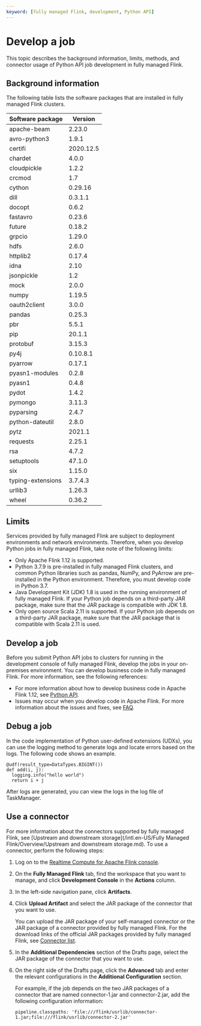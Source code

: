 ```yaml
---
keyword: [fully managed Flink, development, Python API]
---
```


# Develop a job

This topic describes the background information, limits, methods, and connector usage of Python API job development in fully managed Flink.

## Background information

The following table lists the software packages that are installed in fully managed Flink clusters.

|Software package|Version|
|----------------|-------|
|apache-beam|2.23.0|
|avro-python3|1.9.1|
|certifi|2020.12.5|
|chardet|4.0.0|
|cloudpickle|1.2.2|
|crcmod|1.7|
|cython|0.29.16|
|dill|0.3.1.1|
|docopt|0.6.2|
|fastavro|0.23.6|
|future|0.18.2|
|grpcio|1.29.0|
|hdfs|2.6.0|
|httplib2|0.17.4|
|idna|2.10|
|jsonpickle|1.2|
|mock|2.0.0|
|numpy|1.19.5|
|oauth2client|3.0.0|
|pandas|0.25.3|
|pbr|5.5.1|
|pip|20.1.1|
|protobuf|3.15.3|
|py4j|0.10.8.1|
|pyarrow|0.17.1|
|pyasn1-modules|0.2.8|
|pyasn1|0.4.8|
|pydot|1.4.2|
|pymongo|3.11.3|
|pyparsing|2.4.7|
|python-dateutil|2.8.0|
|pytz|2021.1|
|requests|2.25.1|
|rsa|4.7.2|
|setuptools|47.1.0|
|six|1.15.0|
|typing-extensions|3.7.4.3|
|urllib3|1.26.3|
|wheel|0.36.2|

## Limits

Services provided by fully managed Flink are subject to deployment environments and network environments. Therefore, when you develop Python jobs in fully managed Flink, take note of the following limits:

-   Only Apache Flink 1.12 is supported.
-   Python 3.7.9 is pre-installed in fully managed Flink clusters, and common Python libraries such as pandas, NumPy, and PyArrow are pre-installed in the Python environment. Therefore, you must develop code in Python 3.7.
-   Java Development Kit \(JDK\) 1.8 is used in the running environment of fully managed Flink. If your Python job depends on a third-party JAR package, make sure that the JAR package is compatible with JDK 1.8.
-   Only open source Scala 2.11 is supported. If your Python job depends on a third-party JAR package, make sure that the JAR package that is compatible with Scala 2.11 is used.

## Develop a job

Before you submit Python API jobs to clusters for running in the development console of fully managed Flink, develop the jobs in your on-premises environment. You can develop business code in fully managed Flink. For more information, see the following references:

-   For more information about how to develop business code in Apache Flink 1.12, see [Python API](https://ci.apache.org/projects/flink/flink-docs-release-1.12/dev/python/).
-   Issues may occur when you develop code in Apache Flink. For more information about the issues and fixes, see [FAQ](https://flink.apache.org/gettinghelp.html).

## Debug a job

In the code implementation of Python user-defined extensions \(UDXs\), you can use the logging method to generate logs and locate errors based on the logs. The following code shows an example.

```
@udf(result_type=DataTypes.BIGINT())
def add(i, j):    
  logging.info("hello world")    
  return i + j
```

After logs are generated, you can view the logs in the log file of TaskManager.

## Use a connector

For more information about the connectors supported by fully managed Flink, see [Upstream and downstream storage](/intl.en-US/Fully Managed Flink/Overview/Upstream and downstream storage.md). To use a connector, perform the following steps:

1.  Log on to the [Realtime Compute for Apache Flink console](https://realtime-compute.console.aliyun.com/regions/cn-shanghai).
2.  On the **Fully Managed Flink** tab, find the workspace that you want to manage, and click **Development Console** in the **Actions** column.
3.  In the left-side navigation pane, click **Artifacts**.
4.  Click **Upload Artifact** and select the JAR package of the connector that you want to use.

    You can upload the JAR package of your self-managed connector or the JAR package of a connector provided by fully managed Flink. For the download links of the official JAR packages provided by fully managed Flink, see [Connector list](https://repo1.maven.org/maven2/com/alibaba/ververica/).

5.  In the **Additional Dependencies** section of the Drafts page, select the JAR package of the connector that you want to use.
6.  On the right side of the Drafts page, click the **Advanced** tab and enter the relevant configurations in the **Additional Configuration** section.

    For example, if the job depends on the two JAR packages of a connector that are named connector-1.jar and connector-2.jar, add the following configuration information:

    ```
    pipeline.classpaths: 'file:///flink/usrlib/connector-1.jar;file:///flink/usrlib/connector-2.jar'
    ```


